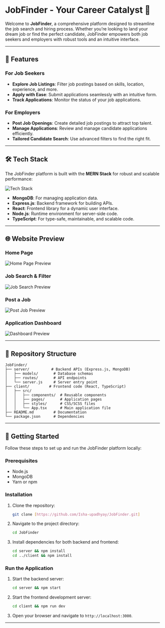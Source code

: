 # JobFinder - Your Career Catalyst 🚀

Welcome to **JobFinder**, a comprehensive platform designed to streamline the job search and hiring process. Whether you’re looking to land your dream job or find the perfect candidate, JobFinder empowers both job seekers and employers with robust tools and an intuitive interface.

---

## 🌟 Features

### For Job Seekers
- **Explore Job Listings**: Filter job postings based on skills, location, experience, and more.
- **Apply with Ease**: Submit applications seamlessly with an intuitive form.
- **Track Applications**: Monitor the status of your job applications.

### For Employers
- **Post Job Openings**: Create detailed job postings to attract top talent.
- **Manage Applications**: Review and manage candidate applications efficiently.
- **Tailored Candidate Search**: Use advanced filters to find the right fit.

---

## 🛠️ Tech Stack

The JobFinder platform is built with the **MERN Stack** for robust and scalable performance:

![Tech Stack](https://dummyimage.com/600x200/282c34/ffffff&text=MERN+Stack+%7C+TypeScript+%7C+React)

- **MongoDB**: For managing application data.
- **Express.js**: Backend framework for building APIs.
- **React**: Frontend library for a dynamic user interface.
- **Node.js**: Runtime environment for server-side code.
- **TypeScript**: For type-safe, maintainable, and scalable code.

---

## 🌐 Website Preview

### Home Page
![Home Page Preview](https://dummyimage.com/1200x600/282c34/ffffff&text=Home+Page+Screenshot)

### Job Search & Filter
![Job Search Preview](https://dummyimage.com/1200x600/282c34/ffffff&text=Job+Search+Screenshot)

### Post a Job
![Post Job Preview](https://dummyimage.com/1200x600/282c34/ffffff&text=Post+Job+Screenshot)

### Application Dashboard
![Dashboard Preview](https://dummyimage.com/1200x600/282c34/ffffff&text=Dashboard+Screenshot)

---

## 📂 Repository Structure

```plaintext
JobFinder/
├── server/          # Backend APIs (Express.js, MongoDB)
│   ├── models/       # Database schemas
│   ├── routes/       # API endpoints
│   └── server.js     # Server entry point
├── client/         # Frontend code (React, TypeScript)
│   ├── src/
│   │   ├── components/  # Reusable components
│   │   ├── pages/       # Application pages
│   │   ├── styles/      # CSS/SCSS files
│   │   └── App.tsx      # Main application file
├── README.md         # Documentation
└── package.json      # Dependencies
```

---

## 🚀 Getting Started

Follow these steps to set up and run the JobFinder platform locally:

### Prerequisites
- Node.js
- MongoDB
- Yarn or npm

### Installation
1. Clone the repository:
   ```bash
   git clone [https://github.com/Isha-upadhyay/JobFinder.git]
   ```
2. Navigate to the project directory:
   ```bash
   cd JobFinder
   ```
3. Install dependencies for both backend and frontend:
   ```bash
   cd server && npm install
   cd ../client && npm install
   ```

### Run the Application
1. Start the backend server:
   ```bash
   cd server && npm start
   ```
2. Start the frontend development server:
   ```bash
   cd client && npm run dev
   ```

3. Open your browser and navigate to `http://localhost:3000`.

---


